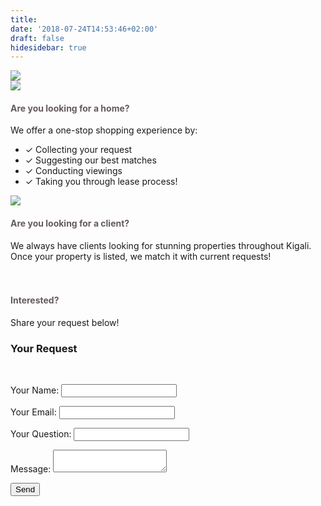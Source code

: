 ```yaml
---
title:
date: '2018-07-24T14:53:46+02:00'
draft: false
hidesidebar: true
---
```


<div class="services-page" >
  <section class="services-page-box itema">
    <div class=container-service-01>
      <img src="/images/uploads/100-01.jpg">
    </div>
  </section>
 <!--  <div class="services-page-box itemb">
      <h4 style="color:#665a5a;">Services</h4>
      Our agency offers time effective property management services:</br>
      <ul>
        <li>&#10003; Property marketing</li>
        <li>&#10003; Brokerage services</li>
        <li>&#10003; Rental management</li>
      </ul>
  </div> -->
  <section class="services-page-box itemc">
    <div class=container-service-02>
      <img src="/images/uploads/065-07.jpg">
    </div>
  </section>
  <div class="services-page-box itemd">
      <h4 style="color:#665a5a;">Are you looking for a home?</h4>
      We offer a one-stop shopping experience by:
      </br>
      <ul>
        <li>&#10003; Collecting your request</li>
        <li>&#10003; Suggesting our best matches</li>
        <li>&#10003; Conducting viewings</li>
        <li>&#10003; Taking you through lease process!</li>
      </ul>

  </div>
  <section class="services-page-box iteme">
    <div class=container-service-03>
      <img src="/images/uploads/046-01.jpg">
    </div>
  </section>
  <div class="services-page-box itemf">
    <h4 style="color:#665a5a;">Are you looking for a client? </h4>
      We always have clients looking for stunning properties throughout Kigali.
      Once your property is listed, we match it with current requests!  <br/><br/><br/>
      <h4 style="color:#665a5a;">Interested?</h4>
      Share your request below!
  </div>

  <div class="request-box itemg">
      <h3>Your Request</h3>
      <br/>
          <form style="width: 100%; " name="Request Availability" method="POST" netlify>
              <input id= "pageURL" type="hidden" name="Page URL" value=""/>
              <p><label>Your Name: <input type="text" name="name" /></label></p>
              <p><label>Your Email: <input type="email" name="email" /></label></p>
              <p><label>Your Question: <input type="reason" name="reason" /></label></p>
              <p><label>Message: <textarea name="message"></textarea></label></p>
              <p><button type="submit">Send</button></p>
          </form>
          <script type="text/javascript">
              var currentPageURL = "https://www.cocoonrwanda.com"+{{.URL}};
              document.getElementById("pageURL").value=currentPageURL;
          </script>
    </div>
  </div>
